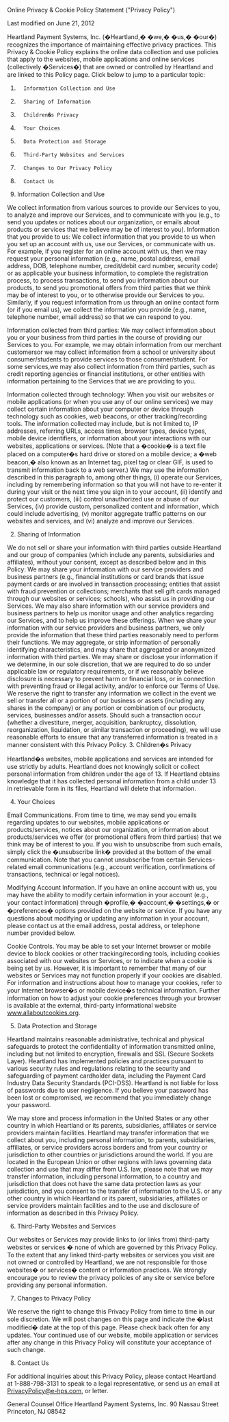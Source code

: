 Online Privacy & Cookie Policy Statement ("Privacy Policy")

Last modified on June 21, 2012

Heartland Payment Systems, Inc. (�Heartland,� �we,� �us,� �our�) recognizes the importance of maintaining effective privacy practices.  This Privacy & Cookie Policy explains the online data collection and use policies that apply to the websites, mobile applications and online services (collectively �Services�) that are owned or controlled by Heartland and are linked to this Policy page.
Click below to jump to a particular topic:

1.       Information Collection and Use
2.       Sharing of Information
3.       Children�s Privacy
4.       Your Choices
5.       Data Protection and Storage
6.       Third-Party Websites and Services
7.       Changes to Our Privacy Policy
8.       Contact Us

1.   Information Collection and Use

We collect information from various sources to provide our Services to you, to analyze and improve our Services, and to communicate with you (e.g., to send you updates or notices about our organization, or emails about products or services that we believe may be of interest to you). 
Information that you provide to us:  We collect information that you provide to us when you set up an account with us, use our Services, or communicate with us.  For example, if you register for an online account with us, then we may request your personal information (e.g., name, postal address, email address, DOB, telephone number, credit/debit card number, security code) or as applicable your business information, to complete the registration process, to process transactions, to send you information about our products, to send you promotional offers from third parties that we think may be of interest to you, or to otherwise provide our Services to you.  Similarly, if you request information from us through an online contact form (or if you email us), we collect the information you provide (e.g., name, telephone number, email address) so that we can respond to you.
 
Information collected from third parties:  We may collect information about you or your business from third parties in the course of providing our Services to you.  For example, we may obtain information from our merchant customersor we may collect information from a school or university about consumer/students to provide services to those consumer/student.  For some services,we may also collect information from third parties, such as credit reporting agencies or financial institutions, or other entities with information pertaining to the Services that we are providing to you. 
 
Information collected through technology:  When you visit our websites or mobile applications (or when you use any of our online services) we may collect certain information about your computer or device through technology such as cookies, web beacons, or other tracking/recording tools.  The information collected may include, but is not limited to, IP addresses, referring URLs, access times, browser types, device types, mobile device identifiers, or information about your interactions with our websites, applications or services.  (Note that a �cookie� is a text file placed on a computer�s hard drive or stored on a mobile device; a �web beacon,� also known as an Internet tag, pixel tag or clear GIF, is used to transmit information back to a web server.)  We may use the information described in this paragraph to, among other things, (i) operate our Services, including by remembering information so that you will not have to re-enter it during your visit or the next time you sign in to your account, (ii) identify and protect our customers, (iii) control unauthorized use or abuse of our Services, (iv) provide custom, personalized content and information, which could include advertising, (v) monitor aggregate traffic patterns on our websites and services, and (vi) analyze and improve our Services.  

2.   Sharing of Information

We do not sell or share your information with third parties outside Heartland and our group of companies (which include any parents, subsidiaries and affiliates), without your consent, except as described below and in this Policy: 
We may share your information with our service providers and business partners (e.g., financial institutions or card brands that issue payment cards or are involved in transaction processing; entities that assist with fraud prevention or collections; merchants that sell gift cards managed through our websites or services; schools), who assist us in providing our Services.  We may also share information with our service providers and business partners to help us monitor usage and other analytics regarding our Services, and to help us improve these offerings.  When we share your information with our service providers and business partners, we only provide the information that these third parties reasonably need to perform their functions.
We may aggregate, or strip information of personally identifying characteristics, and may share that aggregated or anonymized information with third parties.
We may share or disclose your information if we determine, in our sole discretion, that we are required to do so under applicable law or regulatory requirements, or if we reasonably believe disclosure is necessary to prevent harm or financial loss, or in connection with preventing fraud or illegal activity, and/or to enforce our Terms of Use.
We reserve the right to transfer any information we collect in the event we sell or transfer all or a portion of our business or assets (including any shares in the company) or any portion or combination of our products, services, businesses and/or assets.  Should such a transaction occur (whether a divestiture, merger, acquisition, bankruptcy, dissolution, reorganization, liquidation, or similar transaction or proceeding), we will use reasonable efforts to ensure that any transferred information is treated in a manner consistent with this Privacy Policy.
3.   Children�s Privacy

Heartland�s websites, mobile applications and services are intended for use strictly by adults.  Heartland does not knowingly solicit or collect personal information from children under the age of 13.  If Heartland obtains knowledge that it has collected personal information from a child under 13 in retrievable form in its files, Heartland will delete that information.

4.   Your Choices

Email Communications.  From time to time, we may send you emails regarding updates to our websites, mobile applications or products/services, notices about our organization, or information about products/services we offer (or promotional offers from third parties) that we think may be of interest to you.  If you wish to unsubscribe from such emails, simply click the �unsubscribe link� provided at the bottom of the email communication.  Note that you cannot unsubscribe from certain Services-related email communications (e.g., account verification, confirmations of transactions, technical or legal notices).

Modifying Account Information.  If you have an online account with us, you may have the ability to modify certain information in your account (e.g., your contact information) through �profile,� �account,� �settings,� or �preferences� options provided on the website or service.  If you have any questions about modifying or updating any information in your account, please contact us at the email address, postal address, or telephone number provided below. 

Cookie Controls.  You may be able to set your Internet browser or mobile device to block cookies or other tracking/recording tools, including cookies associated with our websites or Services, or to indicate when a cookie is being set by us. However, it is important to remember that many of our websites or Services may not function properly if your cookies are disabled.  For information and instructions about how to manage your cookies, refer to your Internet browser�s or mobile device�s technical information.  Further information on how to adjust your cookie preferences through your browser is available at the external, third-party informational website www.allaboutcookies.org.
 
5.   Data Protection and Storage

Heartland maintains reasonable administrative, technical and physical safeguards to protect the confidentiality of information transmitted online, including but not limited to encryption, firewalls and SSL (Secure Sockets Layer). Heartland has implemented policies and practices pursuant to various security rules and regulations relating to the security and safeguarding of payment cardholder data, including the Payment Card Industry Data Security Standards (PCI-DSS).  Heartland is not liable for loss of passwords due to user negligence.  If you believe your password has been lost or compromised, we recommend that you immediately change your password.

We may store and process information in the United States or any other country in which Heartland or its parents, subsidiaries, affiliates or service providers maintain facilities. Heartland may transfer information that we collect about you, including personal information, to parents, subsidiaries, affiliates, or service providers across borders and from your country or jurisdiction to other countries or jurisdictions around the world.  If you are located in the European Union or other regions with laws governing data collection and use that may differ from U.S. law, please note that we may transfer information, including personal information, to a country and jurisdiction that does not have the same data protection laws as your jurisdiction, and you consent to the transfer of information to the U.S. or any other country in which Heartland or its parent, subsidiaries, affiliates or service providers maintain facilities and to the use and disclosure of information as described in this Privacy Policy. 

6.   Third-Party Websites and Services

Our websites or Services may provide links to (or links from) third-party websites or services � none of which are governed by this Privacy Policy.  To the extent that any linked third-party websites or services you visit are not owned or controlled by Heartland, we are not responsible for those websites� or services� content or information practices.  We strongly encourage you to review the privacy policies of any site or service before providing any personal information.

7.   Changes to Privacy Policy

We reserve the right to change this Privacy Policy from time to time in our sole discretion.  We will post changes on this page and indicate the �last modified� date at the top of this page.  Please check back often for any updates.  Your continued use of our website, mobile application or services after any change in this Privacy Policy will constitute your acceptance of such change.

8.   Contact Us

For additional inquiries about this Privacy Policy, please contact Heartland at 1-888-798-3131 to speak to a legal representative, or send us an email at PrivacyPolicy@e-hps.com, or letter.

General Counsel Office
Heartland Payment Systems, Inc.
90 Nassau Street
Princeton, NJ 08542
